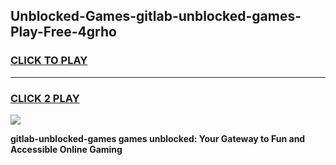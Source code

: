 
## Unblocked-Games-gitlab-unblocked-games-Play-Free-4grho
<h3>
<a href="https://premium76.site?title=gitlab-unblocked-games&ref=19M">CLICK TO PLAY</a></h3>
<hr>

<h3>
<a href="https://premium76.site?title=gitlab-unblocked-games&ref=19M">CLICK 2 PLAY</a>
  
</h3>

<a href="https://premium76.site?title=gitlab-unblocked-games&ref=19M"><img src="https://clearcache.store/games.png"></a>


**gitlab-unblocked-games games unblocked: Your Gateway to Fun and Accessible Online Gaming**

